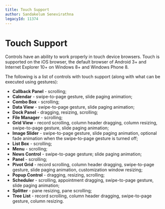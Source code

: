 ```yaml
---
title: Touch Support
author: Sandakelum Senevirathna
legacyId: 11374
---
```

# Touch Support
Controls have an ability to work properly in touch device browsers. Touch is supported on the iOS browser, the default browser of Android 3+ and Internet Explorer 10+ on Windows 8+ and Windows Phone 8.

The following is a list of controls with touch support (along with what can be executed using gestures):
* **Callback Panel** - scrolling;
* **Calendar** - swipe-to-page gesture, slide paging animation;
* **Combo Box** - scrolling;
* **Data View** - swipe-to-page gesture, slide paging animation;
* **Dock Panel** - dragging, resizing, scrolling;
* **File Manager** - scrolling;
* **Grid View** - record scrolling, column header dragging, column resizing, swipe-to-page gesture, slide paging animation;
* **Image Slider** - swipe-to-page gesture, slide paging animation, optional fade animation when the swipe-to-page gesture is turned off;
* **List Box** - scrolling;
* **Menu** - scrolling;
* **News Control** - swipe-to-page gesture; slide paging animation;
* **Panel** - scrolling;
* **Pivot Grid** - record scrolling, column header dragging, swipe-to-page gesture, slide paging animation, customization window resizing;
* **Popup Control** - dragging, resizing, scrolling;
* **Scheduler** - scrolling, appointment dragging, swipe-to-page gesture, slide paging animation;
* **Splitter** - pane resizing, pane scrolling;
* **Tree List** - record scrolling, column header dragging, swipe-to-page gesture, column resizing.

